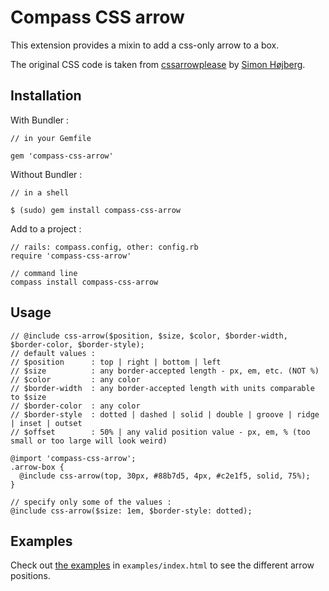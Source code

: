 Compass CSS arrow
=================

This extension provides a mixin to add a css-only arrow to a box.

The original CSS code is taken from [cssarrowplease](http://cssarrowplease.com/) by [Simon Højberg](http://icreateui.com/).

Installation
------------

With Bundler :

    // in your Gemfile

    gem 'compass-css-arrow'

Without Bundler :

    // in a shell

    $ (sudo) gem install compass-css-arrow

Add to a project :

    // rails: compass.config, other: config.rb
    require 'compass-css-arrow'

    // command line
    compass install compass-css-arrow

Usage
-----

    // @include css-arrow($position, $size, $color, $border-width, $border-color, $border-style);
    // default values :
    // $position      : top | right | bottom | left
    // $size          : any border-accepted length - px, em, etc. (NOT %)
    // $color         : any color
    // $border-width  : any border-accepted length with units comparable to $size
    // $border-color  : any color
    // $border-style  : dotted | dashed | solid | double | groove | ridge | inset | outset
    // $offset        : 50% | any valid position value - px, em, % (too small or too large will look weird)

    @import 'compass-css-arrow';
    .arrow-box {
      @include css-arrow(top, 30px, #88b7d5, 4px, #c2e1f5, solid, 75%);
    }

    // specify only some of the values :
    @include css-arrow($size: 1em, $border-style: dotted);

Examples
--------

Check out [the examples](http://htmlpreview.github.com/?https://github.com/msadouni/compass-css-arrow/blob/master/examples/index.html) in `examples/index.html` to see the different arrow positions.